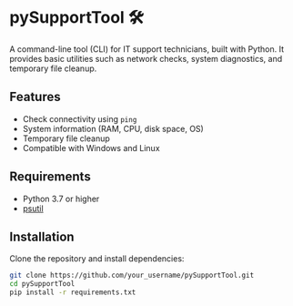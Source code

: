 # pySupportTool 🛠

A command-line tool (CLI) for IT support technicians, built with Python. It provides basic utilities such as network checks, system diagnostics, and temporary file cleanup.

## Features

-  Check connectivity using `ping`
-  System information (RAM, CPU, disk space, OS)
-  Temporary file cleanup
-  Compatible with Windows and Linux

## Requirements

- Python 3.7 or higher
- [psutil](https://pypi.org/project/psutil/)

## Installation

Clone the repository and install dependencies:

```bash
git clone https://github.com/your_username/pySupportTool.git
cd pySupportTool
pip install -r requirements.txt

